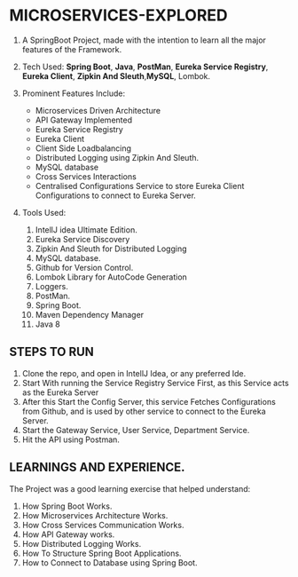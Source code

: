 # MICROSERVICES-EXPLORED

1. A SpringBoot Project, made with the intention to learn all the major features of the Framework.

2. Tech Used: **Spring Boot**, **Java**, **PostMan**, **Eureka Service Registry**, **Eureka Client**, **Zipkin And Sleuth**,**MySQL**, Lombok.

3. Prominent Features Include: 

     - Microservices Driven Architecture 
     - API Gateway Implemented
     - Eureka Service Registry
     - Eureka Client 
     - Client Side Loadbalancing
     - Distributed Logging using Zipkin And Sleuth.
     - MySQL database
     - Cross Services Interactions
     - Centralised Configurations Service to store Eureka Client Configurations to connect to Eureka Server.
     
4. Tools Used: 
    
    1. IntellJ idea Ultimate Edition.
    2. Eureka Service Discovery
    3. Zipkin And Sleuth for Distributed Logging
    4. MySQL database.
    5. Github for Version Control.
    6. Lombok Library for AutoCode Generation
    7. Loggers.
    8. PostMan.
    9. Spring Boot.
    10. Maven Dependency Manager
    11. Java 8


## STEPS TO RUN 

1. Clone the repo, and open in IntellJ Idea, or any preferred Ide.
2. Start With running the Service Registry Service First, as this Service acts as the Eureka Server
3. After this Start the Config Server, this service Fetches Configurations from Github, and is used by other service to connect to the Eureka Server.
4. Start the Gateway Service, User Service, Department Service.
5. Hit the API using Postman.
 
 ## LEARNINGS AND EXPERIENCE.
 
 The Project was a good learning exercise that helped understand:
 
 1. How Spring Boot Works.
 2. How Microservices Architecture Works.
 3. How Cross Services Communication Works.
 4. How API Gateway works.
 5. How Distributed Logging Works.
 6. How To Structure Spring Boot Applications.
 7. How to Connect to Database using Spring Boot.

